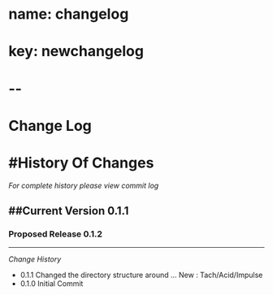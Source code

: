 # name: changelog
# key: newchangelog
# -- 

Change Log
==================


#History Of Changes
=================

*For complete history please view commit log*

##Current Version 0.1.1
--------------------------	


### Proposed Release 0.1.2
----------------------------



*Change History* 

+ 0.1.1
  Changed the directory structure around ... New : Tach/Acid/Impulse
+ 0.1.0
  Initial Commit 
